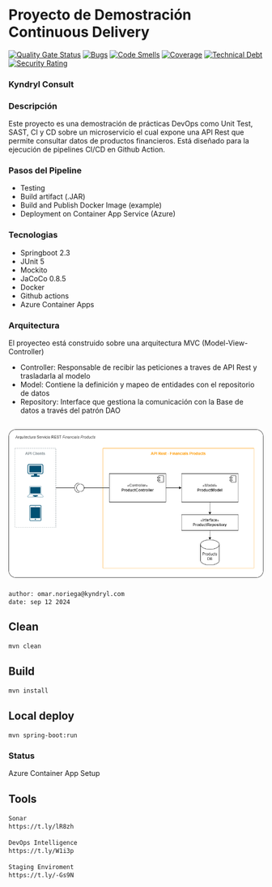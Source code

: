 # Proyecto de Demostración Continuous Delivery
[![Quality Gate Status](https://sonarcloud.io/api/project_badges/measure?project=devops-intelligence-org_workshop-unit-test&metric=alert_status)](https://sonarcloud.io/summary/new_code?id=devops-intelligence-org_workshop-unit-test)
[![Bugs](https://sonarcloud.io/api/project_badges/measure?project=devops-intelligence-org_workshop-unit-test&metric=bugs)](https://sonarcloud.io/summary/new_code?id=devops-intelligence-org_workshop-unit-test)
[![Code Smells](https://sonarcloud.io/api/project_badges/measure?project=devops-intelligence-org_workshop-unit-test&metric=code_smells)](https://sonarcloud.io/summary/new_code?id=devops-intelligence-org_workshop-unit-test)
[![Coverage](https://sonarcloud.io/api/project_badges/measure?project=devops-intelligence-org_workshop-unit-test&metric=coverage)](https://sonarcloud.io/summary/new_code?id=devops-intelligence-org_workshop-unit-test)
[![Technical Debt](https://sonarcloud.io/api/project_badges/measure?project=devops-intelligence-org_workshop-unit-test&metric=sqale_index)](https://sonarcloud.io/summary/new_code?id=devops-intelligence-org_workshop-unit-test)
[![Security Rating](https://sonarcloud.io/api/project_badges/measure?project=devops-intelligence-org_workshop-unit-test&metric=security_rating)](https://sonarcloud.io/summary/new_code?id=devops-intelligence-org_workshop-unit-test)
### Kyndryl Consult

### Descripción
Este proyecto es una demostración de prácticas DevOps como Unit Test, SAST, CI y CD sobre un microservicio el cual expone una API Rest que permite consultar datos de productos financieros.
Está diseñado para la ejecución de pipelines CI/CD en Github Action. 

### Pasos del Pipeline

- Testing
- Build artifact (.JAR)
- Build and Publish Docker Image (example)
- Deployment on Container App Service (Azure)

### Tecnologias

- Springboot 2.3
- JUnit 5
- Mockito
- JaCoCo 0.8.5
- Docker
- Github actions
- Azure Container Apps

### Arquitectura
El proyecteo está construido sobre una arquitectura MVC (Model-View-Controller)

- Controller: Responsable de recibir las peticiones a traves de API Rest y trasladarla al modelo
- Model: Contiene la definición y mapeo de entidades con el repositorio de datos
- Repository: Interface que gestiona la comunicación con la Base de datos a través del patrón DAO 

![Diagrama de Arquitectura](docs/diagrama-arquitectura.drawio.png)
---
    author: omar.noriega@kyndryl.com
    date: sep 12 2024


## Clean
    mvn clean

## Build
    mvn install
    
## Local deploy
    mvn spring-boot:run

### Status
Azure Container App Setup

## Tools
    Sonar
    https://t.ly/lR8zh
    
    DevOps Intelligence
    https://t.ly/W1i3p

    Staging Enviroment
    https://t.ly/-Gs9N